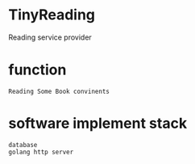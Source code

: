 # TinyReading
Reading service provider

# function 
    Reading Some Book convinents


# software implement stack 

    database
    golang http server
